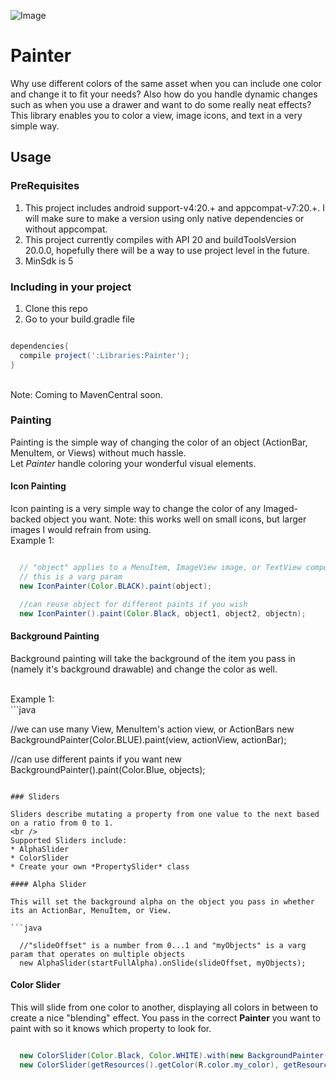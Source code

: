 ![Image](../blob/master/palette.jpg?raw=true)

Painter
=======

Why use different colors of the same asset when you can include one color and change it to fit your needs? Also how do you handle dynamic changes such as when you use a drawer and want to do some really neat effects? 
<br />
This library enables you to color a view, image icons, and text in a very simple way. 

## Usage

### PreRequisites

1. This project includes android support-v4:20.+ and appcompat-v7:20.+. I will make sure to make a version using only native dependencies or without appcompat. 
2. This project currently compiles with API 20 and buildToolsVersion 20.0.0, hopefully there will be a way to use project level in the future. 
3. MinSdk is 5

### Including in your project

1. Clone this repo
2. Go to your build.gradle file

```groovy

dependencies{
  compile project(':Libraries:Painter');
}

```
<br />
Note: Coming to MavenCentral soon.

### Painting 

Painting is the simple way of changing the color of an object (ActionBar, MenuItem, or Views) without much hassle. 
<br />
Let *Painter* handle coloring your wonderful visual elements.

#### Icon Painting

Icon painting is a very simple way to change the color of any Imaged-backed object you want. Note: this works well on small icons, but larger images I would refrain from using. 
<br />
Example 1:
<br />
```java

  // "object" applies to a MenuItem, ImageView image, or TextView compound drawable. 
  // this is a varg param
  new IconPainter(Color.BLACK).paint(object);

  //can reuse object for different paints if you wish
  new IconPainter().paint(Color.Black, object1, object2, objectn);
```

#### Background Painting

Background painting will take the background of the item you pass in (namely it's background drawable) and change the color as well.

<br />
Example 1:
<br />
```java

  //we can use many View, MenuItem's action view, or ActionBars
  new BackgroundPainter(Color.BLUE).paint(view, actionView, actionBar);
  
  //can use different paints if you want
  new BackgroundPainter().paint(Color.Blue, objects);

```

### Sliders

Sliders describe mutating a property from one value to the next based on a ratio from 0 to 1. 
<br />
Supported Sliders include:
* AlphaSlider
* ColorSlider
* Create your own *PropertySlider* class

#### Alpha Slider

This will set the background alpha on the object you pass in whether its an ActionBar, MenuItem, or View.

```java

  //"slideOffset" is a number from 0...1 and "myObjects" is a varg param that operates on multiple objects
  new AlphaSlider(startFullAlpha).onSlide(slideOffset, myObjects);

```

#### Color Slider

This will slide from one color to another, displaying all colors in between to create a nice "blending" effect. You pass in the correct **Painter** you want to paint with so it knows which property to look for.

```java

  new ColorSlider(Color.Black, Color.WHITE).with(new BackgroundPainter()).onSlide(slideOffset, object1, object2,objectn);
  new ColorSlider(getResources().getColor(R.color.my_color), getResources().getColor(R.color.my_color_2)).with(new IconPainter()).onSlide(slideOffset, icon1, icon2, icon3, iconn);

```
